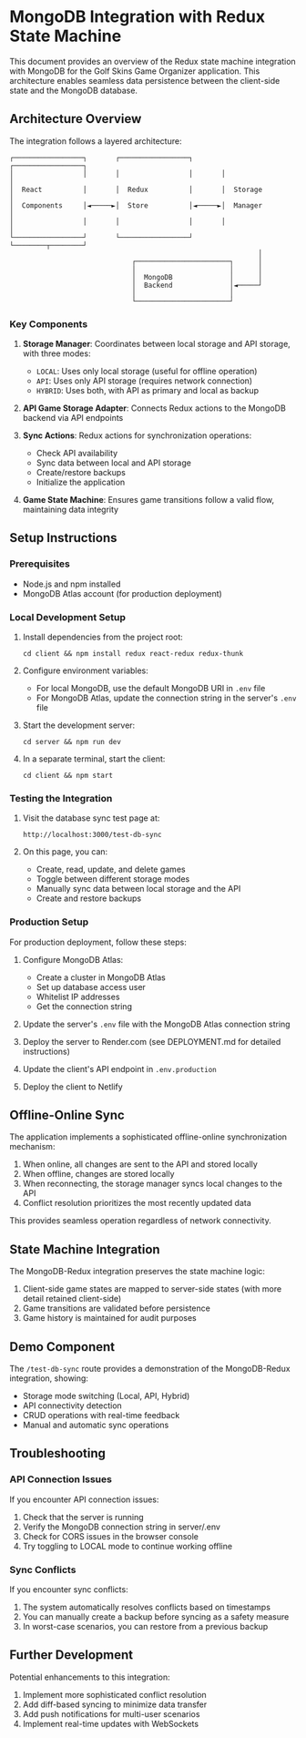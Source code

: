 # MongoDB Integration with Redux State Machine

This document provides an overview of the Redux state machine integration with MongoDB for the Golf Skins Game Organizer application. This architecture enables seamless data persistence between the client-side state and the MongoDB database.

## Architecture Overview

The integration follows a layered architecture:

```
┌─────────────────┐       ┌─────────────────┐       ┌─────────────────┐
│                 │       │                 │       │                 │
│  React          │       │  Redux          │       │  Storage        │
│  Components     │◄─────►│  Store          │◄─────►│  Manager        │
│                 │       │                 │       │                 │
└─────────────────┘       └─────────────────┘       └────────┬────────┘
                                                             │
                              ┌───────────────────────┐      │
                              │                       │      │
                              │  MongoDB              │      │
                              │  Backend              │◄─────┘
                              │                       │
                              └───────────────────────┘
```

### Key Components

1. **Storage Manager**: Coordinates between local storage and API storage, with three modes:
   - `LOCAL`: Uses only local storage (useful for offline operation)
   - `API`: Uses only API storage (requires network connection)
   - `HYBRID`: Uses both, with API as primary and local as backup

2. **API Game Storage Adapter**: Connects Redux actions to the MongoDB backend via API endpoints

3. **Sync Actions**: Redux actions for synchronization operations:
   - Check API availability
   - Sync data between local and API storage
   - Create/restore backups
   - Initialize the application

4. **Game State Machine**: Ensures game transitions follow a valid flow, maintaining data integrity

## Setup Instructions

### Prerequisites

- Node.js and npm installed
- MongoDB Atlas account (for production deployment)

### Local Development Setup

1. Install dependencies from the project root:
   ```
   cd client && npm install redux react-redux redux-thunk
   ```

2. Configure environment variables:
   - For local MongoDB, use the default MongoDB URI in `.env` file
   - For MongoDB Atlas, update the connection string in the server's `.env` file

3. Start the development server:
   ```
   cd server && npm run dev
   ```

4. In a separate terminal, start the client:
   ```
   cd client && npm start
   ```

### Testing the Integration

1. Visit the database sync test page at:
   ```
   http://localhost:3000/test-db-sync
   ```

2. On this page, you can:
   - Create, read, update, and delete games
   - Toggle between different storage modes
   - Manually sync data between local storage and the API
   - Create and restore backups

### Production Setup

For production deployment, follow these steps:

1. Configure MongoDB Atlas:
   - Create a cluster in MongoDB Atlas
   - Set up database access user
   - Whitelist IP addresses
   - Get the connection string

2. Update the server's `.env` file with the MongoDB Atlas connection string

3. Deploy the server to Render.com (see DEPLOYMENT.md for detailed instructions)

4. Update the client's API endpoint in `.env.production`

5. Deploy the client to Netlify

## Offline-Online Sync

The application implements a sophisticated offline-online synchronization mechanism:

1. When online, all changes are sent to the API and stored locally
2. When offline, changes are stored locally
3. When reconnecting, the storage manager syncs local changes to the API
4. Conflict resolution prioritizes the most recently updated data

This provides seamless operation regardless of network connectivity.

## State Machine Integration

The MongoDB-Redux integration preserves the state machine logic:

1. Client-side game states are mapped to server-side states (with more detail retained client-side)
2. Game transitions are validated before persistence
3. Game history is maintained for audit purposes

## Demo Component

The `/test-db-sync` route provides a demonstration of the MongoDB-Redux integration, showing:

- Storage mode switching (Local, API, Hybrid)
- API connectivity detection
- CRUD operations with real-time feedback
- Manual and automatic sync operations

## Troubleshooting

### API Connection Issues

If you encounter API connection issues:

1. Check that the server is running
2. Verify the MongoDB connection string in server/.env
3. Check for CORS issues in the browser console
4. Try toggling to LOCAL mode to continue working offline

### Sync Conflicts

If you encounter sync conflicts:

1. The system automatically resolves conflicts based on timestamps
2. You can manually create a backup before syncing as a safety measure
3. In worst-case scenarios, you can restore from a previous backup

## Further Development

Potential enhancements to this integration:

1. Implement more sophisticated conflict resolution
2. Add diff-based syncing to minimize data transfer
3. Add push notifications for multi-user scenarios
4. Implement real-time updates with WebSockets
